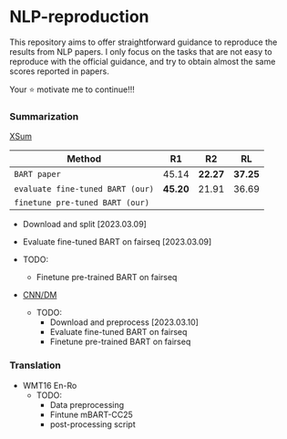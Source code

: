 # NLP-reproduction
This repository aims to offer straightforward guidance to reproduce the results from 
NLP papers. I only focus on the tasks that are not easy to reproduce with the official 
guidance, and try to obtain almost the same scores reported in papers. 

Your ⭐ motivate me to continue!!!

### Summarization
 [XSum](summarization/README.xsum.md)

  Method |     R1     |    R2     | RL
  ---|:----------:|:---------:|:---:
  `BART paper` |   45.14    | **22.27** | **37.25** 
  `evaluate fine-tuned BART (our)` | **45.20**  |   21.91   | 36.69
  `finetune pre-tuned BART (our)` |  | |

  * Download and split [2023.03.09]
  * Evaluate fine-tuned BART on fairseq [2023.03.09]
  * TODO: 
    * Finetune pre-trained BART on fairseq

* [CNN/DM](summarization/README.cnndm.md)
  * TODO:
    * Download and preprocess [2023.03.10]
    * Evaluate fine-tuned BART on fairseq
    * Finetune pre-trained BART on fairseq


### Translation
* WMT16 En-Ro  
  * TODO:
    * Data preprocessing
    * Fintune mBART-CC25 
    * post-processing script